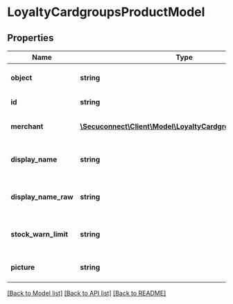 # LoyaltyCardgroupsProductModel

## Properties
Name | Type | Description | Notes
------------ | ------------- | ------------- | -------------
**object** | **string** | Object of loyalty card group | [optional] 
**id** | **string** | Id of loyalty card group | [optional] 
**merchant** | [**\Secuconnect\Client\Model\LoyaltyCardgroupsDTOMerchant**](LoyaltyCardgroupsDTOMerchant.md) | Loyalty card group merchant | [optional] 
**display_name** | **string** | Loyalty card group display name | [optional] 
**display_name_raw** | **string** | Loyalty card group display name raw | [optional] 
**stock_warn_limit** | **string** | Loyalty card group stock warn limit | [optional] 
**picture** | **string** | Loyalty card group picture | [optional] 

[[Back to Model list]](../README.md#documentation-for-models) [[Back to API list]](../README.md#documentation-for-api-endpoints) [[Back to README]](../README.md)


